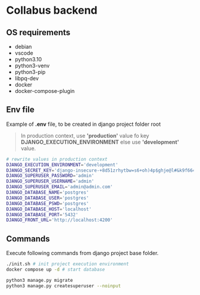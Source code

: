 # Collabus backend

## OS requirements

- debian
- vscode
- python3.10
- python3-venv
- python3-pip
- libpq-dev
- docker
- docker-compose-plugin

## Env file

Example of **.env** file, to be created in django project folder root
> In production context, use **'production'** value fo key **DJANGO_EXECUTION_ENVIRONMENT** else use **'development'** value.

```bash
# rewrite values in production context
DJANGO_EXECUTION_ENVIRONMENT='development'
DJANGO_SECRET_KEY='django-insecure-+8d51zrhytbw=s6+oh)4p$ghje@l#&k9f664cw4u8s)2w*zxgb'
DJANGO_SUPERUSER_PASSWORD='admin'
DJANGO_SUPERUSER_USERNAME='admin'
DJANGO_SUPERUSER_EMAIL='admin@admin.com'
DJANGO_DATABASE_NAME='postgres'
DJANGO_DATABASE_USER='postgres'
DJANGO_DATABASE_PSWD='postgres'
DJANGO_DATABASE_HOST='localhost'
DJANGO_DATABASE_PORT='5432'
DJANGO_FRONT_URL='http://localhost:4200'
```

## Commands

Execute following commands from django project base folder.

```bash 
./init.sh # init project execution environment
docker compose up -d # start database

python3 manage.py migrate
python3 manage.py createsuperuser --noinput
```
